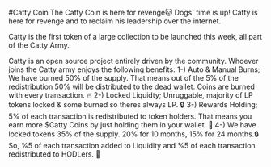 #Catty Coin
The Catty Coin is here for revenge🐱
Dogs' time is up!
Catty is here for revenge and to reclaim his leadership over the internet.

Catty is the first token of a large collection to be launched this week, all part of the Catty Army.

Catty is an open source project entirely driven by the community. Whoever joins the Catty army enjoys the following benefits:
1-) Auto & Manual Burns; 
We have burned 50% of the supply. That means out of the 5% of the redistribution 50% will be distributed to the dead wallet. Coins are burned with every transaction. 🔥
2-) Locked Liquidty; 
Unruggable, majority of LP tokens locked & some burned so theres always LP. 🔒
3-) Rewards Holding;
 5% of each transaction is redistributed to token holders. That means you earn more $Catty Coins by just holding them in your wallet. 💎
4-) We have locked tokens 35% of the supply. 20% for 10 months, 15% for 24 months.🔒
So, %5 of each transaction added to Liquidity and %5 of each transaction redistributed to HODLers. 💎

